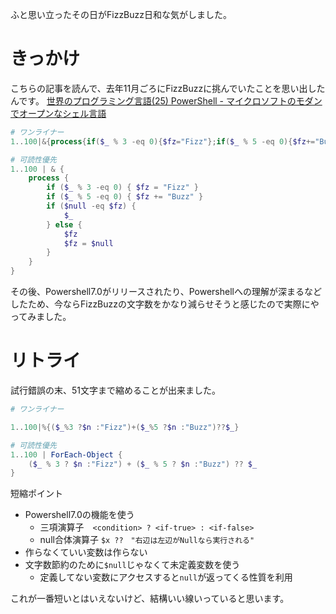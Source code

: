 <!--
title:   Powershell7.0で最短FizzBuzzに挑む
tags:    PowerShell
id:      49d175a495c5c43a15b9
private: false
-->

ふと思い立ったその日がFizzBuzz日和な気がしました。

# きっかけ

こちらの記事を読んで、去年11月ごろにFizzBuzzに挑んでいたことを思い出したんです。
[世界のプログラミング言語(25) PowerShell - マイクロソフトのモダンでオープンなシェル言語](https://news.mynavi.jp/article/programinglanguageoftheworld-25/#マイナビニュース)

```Powershell
# ワンライナー
1..100|&{process{if($_ % 3 -eq 0){$fz="Fizz"};if($_ % 5 -eq 0){$fz+="Buzz"};if($null -eq $fz){$_}else{$fz;$fz=$null};}}

# 可読性優先
1..100 | & {
    process {
        if ($_ % 3 -eq 0) { $fz = "Fizz" }
        if ($_ % 5 -eq 0) { $fz += "Buzz" }
        if ($null -eq $fz) {
            $_
        } else {
            $fz
            $fz = $null
        }
    }
}
```

その後、Powershell7.0がリリースされたり、Powershellへの理解が深まるなどしたため、今ならFizzBuzzの文字数をかなり減らせそうと感じたので実際にやってみました。

# リトライ

試行錯誤の末、51文字まで縮めることが出来ました。

```powershell
# ワンライナー

1..100|%{($_%3 ?$n :"Fizz")+($_%5 ?$n :"Buzz")??$_}

# 可読性優先
1..100 | ForEach-Object {
    ($_ % 3 ? $n :"Fizz") + ($_ % 5 ? $n :"Buzz") ?? $_
}
```

短縮ポイント

- Powershell7.0の機能を使う
  - 三項演算子　`<condition> ? <if-true> : <if-false>`
  - null合体演算子 `$x ??　"右辺は左辺がNullなら実行される"`
- 作らなくていい変数は作らない
- 文字数節約のために`$null`じゃなくて未定義変数を使う
  - 定義してない変数にアクセスすると`null`が返ってくる性質を利用

これが一番短いとはいえないけど、結構いい線いっていると思います。
